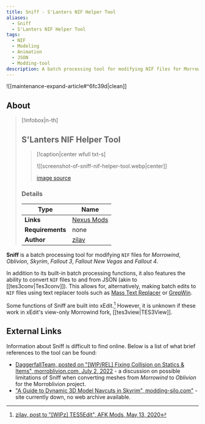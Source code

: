```yaml
---
title: Sniff - S'Lanters NIF Helper Tool
aliases:
  - Sniff
  - S'Lanters NIF Helper Tool
tags:
  - NIF
  - Modeling
  - Animation
  - JSON
  - Modding-tool
description: A batch processing tool for modifying NIF files for Morrowind and other Bethesda titles, including the ability to convert NIFs to and from JSON.
---
```


![[maintenance-expand-article#^6fc39d|clean]]

## About

> [!infobox|n-th]
> 
> ## S'Lanters NIF Helper Tool
> 
> > [!caption|center wfull txt-s]
> > 
> > ![[screenshot-of-sniff-nif-helper-tool.webp|center]]
> > 
> > [image source](https://staticdelivery.nexusmods.com/mods/130/images/67829/67829-1680446476-550381889.png)
> 
> ### Details
> 
> | Type | Name |
> | --- | --- |
> | **Links** | [Nexus Mods](https://www.nexusmods.com/newvegas/mods/67829) |
> | **Requirements** | none |
> | **Author** | [zilav](https://next.nexusmods.com/profile/zilav/about-me) |

**Sniff** is a batch processing tool for modifying `NIF` files for _Morrowind_, _Oblivion_, _Skyrim_, _Fallout 3_, _Fallout New Vegas_ and _Fallout 4_.

In addition to its built-in batch processing functions, it also features the ability to convert `NIF` files to and from JSON (akin to [[tes3conv|Tes3conv]]). This allows for, alternatively, making batch edits to `NIF` files using text replacer tools such as [Mass Text Replacer](https://sourceforge.net/projects/masstextreplace/) or [GrepWin](https://github.com/stefankueng/grepWin).

Some functions of Sniff are built into xEdit.[^1] However, it is unknown if these work in xEdit's view-only Morrowind fork, [[tes3view|TES3View]].

## External Links

Information about Sniff is difficult to find online. Below is a list of what brief references to the tool can be found:

- [DaggerfallTeam, posted on "\[WIP/REL\] Fixing Collision on Statics & Items", morroblivion.com, July 2, 2022](https://morroblivion.com/comment/89733#comment-89733) - a discussion on possible limitations of Sniff when converting meshes from _Morrowind_ to _Oblivion_ for the Morroblivion project.
- ["A Guide to Dynamic 3D Model Navcuts in Skyrim", modding-silo.com"](https://modding-silo.com/guide/a-guide-to-dynamic-3d-model-navcuts-in-skyrim/) - site currently down, no web archive available.

[^1]: [zilav, post to "\[WIPz\] TES5Edit", AFK Mods, May 13, 2020](https://www.afkmods.com/index.php?/topic/3750-wipz-tes5edit/&do=findComment&comment=176895)